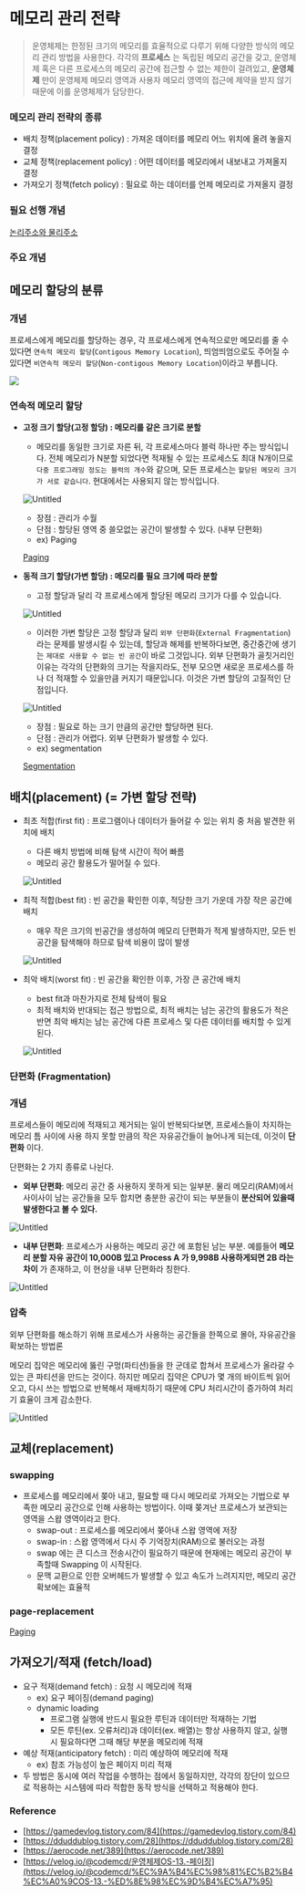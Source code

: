 
# 메모리 관리 전략

> 운영체제는 한정된 크기의 메모리를 효율적으로 다루기 위해 다양한 방식의 메모리 관리 방법을 사용한다. 각각의 **프로세스** 는 독립된 메모리 공간을 갖고, 운영체제 혹은 다른 프로세스의 메모리 공간에 접근할 수 없는 제한이 걸려있고, **운영체제** 만이 운영체제 메모리 영역과 사용자 메모리 영역의 접근에 제약을 받지 않기 때문에 이를 운영체제가 담당한다.

### 메모리 관리 전략의 종류

-   배치 정책(placement policy) : 가져온 데이터를 메모리 어느 위치에 올려 놓을지 결정
-   교체 정책(replacement policy) : 어떤 데이터를 메모리에서 내보내고 가져올지 결정
-   가져오기 정책(fetch policy) : 필요로 하는 데이터를 언제 메모리로 가져올지 결정

### 필요 선행 개념

[논리주소와 물리주소](https://www.notion.so/80bd3f8fc245437ba3001a8e66a887fb)

### 주요 개념

## **메모리 할당의 분류**

### **개념**

프로세스에게 메모리를 할당하는 경우, 각 프로세스에게 연속적으로만 메모리를 줄 수 있다면 `연속적 메모리 할당`(`Contigous Memory Location`), 띄엄띄엄으로도 주어질 수 있다면 `비연속적 메모리 할당`(`Non-contigous Memory Location`)이라고 부릅니다.

![](https://s3-us-west-2.amazonaws.com/secure.notion-static.com/d8b3aa0e-196d-495e-bdbb-7c142f88168f/Untitled.png)


### 연속적 메모리 할당

-   **고정 크기 할당(고정 할당) : 메모리를 같은 크기로 분할**
    
    -   메모리를 동일한 크기로 자른 뒤, 각 프로세스마다 블럭 하나만 주는 방식입니다. 전체 메모리가 N분할 되었다면 적재될 수 있는 프로세스도 최대 N개이므로 `다중 프로그래밍 정도는 블럭의 개수`와 같으며, 모든 프로세스는 `할당된 메모리 크기가 서로 같습니다`. 현대에서는 사용되지 않는 방식입니다.
    
    ![Untitled](https://s3-us-west-2.amazonaws.com/secure.notion-static.com/382ceaf8-a3b3-4ac1-9899-1674370a2a42/Untitled.png)
    
    -   장점 : 관리가 수월
    -   단점 : 할당된 영역 중 쓸모없는 공간이 발생할 수 있다. (내부 단편화)
    -   ex) Paging
    
    [Paging](https://www.notion.so/Paging-5433023f2d0a4a5fb4f383dda23d9965)
    
-   **동적 크기 할당(가변 할당) : 메모리를 필요 크기에 따라 분할**
    
    -   고정 할당과 달리 각 프로세스에게 할당된 메모리 크기가 다를 수 있습니다.
    
    ![Untitled](https://s3-us-west-2.amazonaws.com/secure.notion-static.com/f45fe646-56cd-4704-95e5-9cdf1abd7b76/Untitled.png)
    
    -   이러한 가변 할당은 고정 할당과 달리 `외부 단편화`(`External Fragmentation`)라는 문제를 발생시킬 수 있는데, 할당과 해제를 반복하다보면, 중간중간에 생기는 `제대로 사용할 수 없는 빈 공간`이 바로 그것입니다. 외부 단편화가 골칫거리인 이유는 각각의 단편화의 크기는 작을지라도, 전부 모으면 새로운 프로세스를 하나 더 적재할 수 있을만큼 커지기 때문입니다. 이것은 가변 할당의 고질적인 단점입니다.
    
    ![Untitled](https://s3-us-west-2.amazonaws.com/secure.notion-static.com/40566f2c-0083-4860-ad3f-4ae66b768028/Untitled.png)
    
    -   장점 : 필요로 하는 크기 만큼의 공간만 할당하면 된다.
    -   단점 : 관리가 어렵다. 외부 단편화가 발생할 수 있다.
    -   ex) segmentation
    
    [Segmentation](https://www.notion.so/Segmentation-622690cae3754ac1b31a6cadc4e74d28)
    

## 배치(placement) (= 가변 할당 전략)

-   최초 적합(first fit) : 프로그램이나 데이터가 들어갈 수 있는 위치 중 처음 발견한 위치에 배치
    
    -   다른 배치 방법에 비해 탐색 시간이 적어 빠름
    -   메모리 공간 활용도가 떨어질 수 있다.
    
    ![Untitled](https://s3-us-west-2.amazonaws.com/secure.notion-static.com/8eb39684-f3b2-4d1c-92bc-4526e996e04f/Untitled.png)
    
-   최적 적합(best fit) : 빈 공간을 확인한 이후, 적당한 크기 가운데 가장 작은 공간에 배치
    
    -   매우 작은 크기의 빈공간을 생성하여 메모리 단편화가 적게 발생하지만, 모든 빈 공간을 탐색해야 하므로 탐색 비용이 많이 발생
    
    ![Untitled](https://s3-us-west-2.amazonaws.com/secure.notion-static.com/38915acc-697f-434f-9bde-d5b89ce549dd/Untitled.png)
    
-   최악 배치(worst fit) : 빈 공간을 확인한 이후, 가장 큰 공간에 배치
    
    -   best fit과 마찬가지로 전체 탐색이 필요
    -   최적 배치와 반대되는 접근 방법으로, 최적 배치는 남는 공간의 활용도가 적은 반면 최악 배치는 남는 공간에 다른 프로세스 및 다른 데이터를 배치할 수 있게된다.
    
    ![Untitled](https://s3-us-west-2.amazonaws.com/secure.notion-static.com/d4b90371-af0b-45e9-be68-ce9dd27038ed/Untitled.png)
    

### **단편화** (**Fragmentation**)

### **개념**

프로세스들이 메모리에 적재되고 제거되는 일이 반복되다보면, 프로세스들이 차지하는 메모리 틈 사이에 사용 하지 못할 만큼의 작은 자유공간들이 늘어나게 되는데, 이것이 **단편화** 이다.

단편화는 2 가지 종류로 나뉜다.

-   **외부 단편화**: 메모리 공간 중 사용하지 못하게 되는 일부분. 물리 메모리(RAM)에서 사이사이 남는 공간들을 모두 합치면 충분한 공간이 되는 부분들이 **분산되어 있을때 발생한다고 볼 수 있다.**

![Untitled](https://s3-us-west-2.amazonaws.com/secure.notion-static.com/bb5ea689-d302-4de9-8429-c66cb3b76a1f/Untitled.png)

-   **내부 단편화**: 프로세스가 사용하는 메모리 공간 에 포함된 남는 부분. 예를들어 **메모리 분할 자유 공간이 10,000B 있고 Process A 가 9,998B 사용하게되면 2B 라는 차이** 가 존재하고, 이 현상을 내부 단편화라 칭한다.

![Untitled](https://s3-us-west-2.amazonaws.com/secure.notion-static.com/00b22900-7147-41b4-bb09-a14ae20874d7/Untitled.png)

### 압축

외부 단편화를 해소하기 위해 프로세스가 사용하는 공간들을 한쪽으로 몰아, 자유공간을 확보하는 방법론

메모리 집약은 메모리에 뚫린 구멍(파티션)들을 한 군데로 합쳐서 프로세스가 올라갈 수 있는 큰 파티션을 만드는 것이다. 하지만 메모리 집약은 CPU가 몇 개의 바이트씩 읽어오고, 다시 쓰는 방법으로 반복해서 재배치하기 때문에 CPU 처리시간이 증가하여 처리기 효율이 크게 감소한다.

![Untitled](https://s3-us-west-2.amazonaws.com/secure.notion-static.com/e202900b-7f1b-4761-8f1a-bb06998feee9/Untitled.png)

## 교체(replacement)

### swapping

-   프로세스를 메모리에서 쫒아 내고, 필요할 때 다시 메모리로 가져오는 기법으로 부족한 메모리 공간으로 인해 사용하는 방법이다. 이때 쫒겨난 프로세스가 보관되는 영역을 스왑 영역이라고 한다.
    -   swap-out : 프로세스를 메모리에서 쫒아내 스왑 영역에 저장
    -   swap-in : 스왑 영역에서 다시 주 기억장치(RAM)으로 불러오는 과정
    -   swap 에는 큰 디스크 전송시간이 필요하기 때문에 현재에는 메모리 공간이 부족할때 Swapping 이 시작된다.
    -   문맥 교환으로 인한 오버헤드가 발생할 수 있고 속도가 느려지지만, 메모리 공간 확보에는 효율적

### page-replacement

[Paging](https://www.notion.so/Paging-11ff2f2821814754b2deba607d7d4d02)

## 가져오기/적재 (fetch/load)

-   요구 적재(demand fetch) : 요청 시 메모리에 적재
    -   ex) 요구 페이징(demand paging)
    -   dynamic loading
        -   프로그램 실행에 반드시 필요한 루틴과 데이터만 적재하는 기법
        -   모든 루틴(ex. 오류처리)과 데이터(ex. 배열)는 항상 사용하지 않고, 실행 시 필요하다면 그때 해당 부분을 메모리에 적재
-   예상 적재(anticipatory fetch) : 미리 예상하여 메모리에 적재
    -   ex) 참조 가능성이 높은 페이지 미리 적재
-   두 방법은 동시에 여러 작업을 수행하는 점에서 동일하지만, 각각의 장단이 있으므로 적용하는 시스템에 따라 적합한 동작 방식을 선택하고 적용해야 한다.

### Reference

-   [](https://gamedevlog.tistory.com/84)[https://gamedevlog.tistory.com/84](https://gamedevlog.tistory.com/84)
-   [](https://dduddublog.tistory.com/28)[https://dduddublog.tistory.com/28](https://dduddublog.tistory.com/28)
-   [](https://aerocode.net/389)[https://aerocode.net/389](https://aerocode.net/389)
-   [](https://velog.io/@codemcd/%EC%9A%B4%EC%98%81%EC%B2%B4%EC%A0%9COS-13.-%ED%8E%98%EC%9D%B4%EC%A7%95)[https://velog.io/@codemcd/운영체제OS-13.-페이징](https://velog.io/@codemcd/%EC%9A%B4%EC%98%81%EC%B2%B4%EC%A0%9COS-13.-%ED%8E%98%EC%9D%B4%EC%A7%95)
